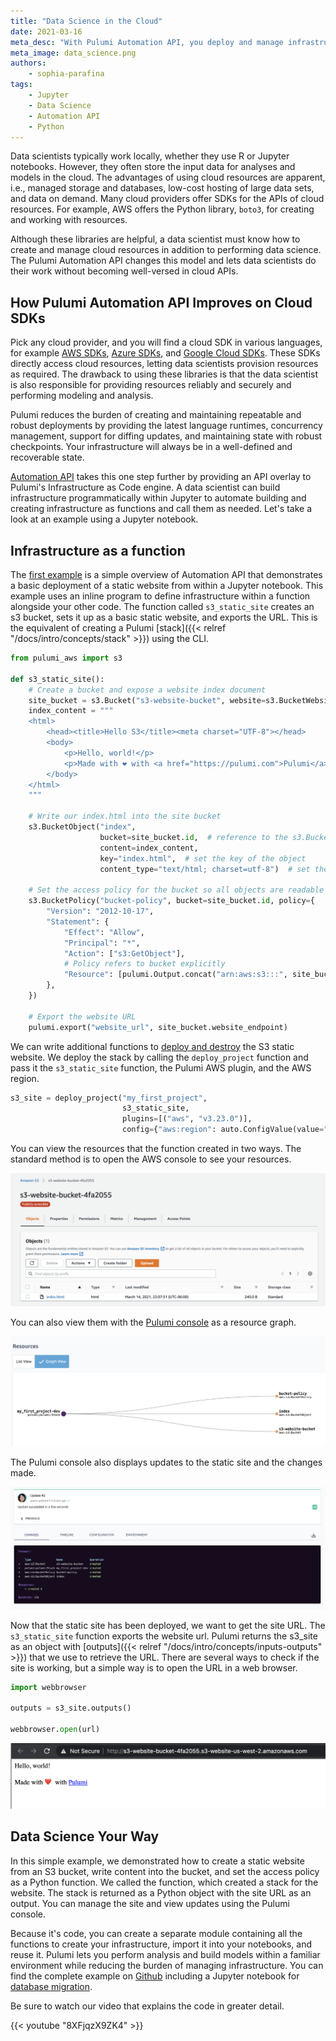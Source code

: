 ```yaml
---
title: "Data Science in the Cloud"
date: 2021-03-16
meta_desc: "With Pulumi Automation API, you deploy and manage infrastructure such as storage and databases within a Jupyter notebook."
meta_image: data_science.png
authors:
    - sophia-parafina
tags:
    - Jupyter
    - Data Science
    - Automation API
    - Python
---
```


Data scientists typically work locally, whether they use R or Jupyter notebooks. However, they often store the input data for analyses and models in the cloud. The advantages of using cloud resources are apparent, i.e., managed storage and databases, low-cost hosting of large data sets, and data on demand. Many cloud providers offer SDKs for the APIs of cloud resources. For example, AWS offers the Python library, `boto3`, for creating and working with resources.

Although these libraries are helpful, a data scientist must know how to create and manage cloud resources in addition to performing data science. The Pulumi Automation API changes this model and lets data scientists do their work without becoming well-versed in cloud APIs.

<!--more-->

## How Pulumi Automation API Improves on Cloud SDKs

Pick any cloud provider, and you will find a cloud SDK in various languages, for example [AWS SDKs](https://aws.amazon.com/tools/), [Azure SDKs](https://azure.microsoft.com/en-us/downloads/), and [Google Cloud SDKs](https://cloud.google.com/sdk). These SDKs directly access cloud resources, letting data scientists provision resources as required. The drawback to using these libraries is that the data scientist is also responsible for providing resources reliably and securely and performing modeling and analysis.

Pulumi reduces the burden of creating and maintaining repeatable and robust deployments by providing the latest language runtimes, concurrency management, support for diffing updates, and maintaining state with robust checkpoints. Your infrastructure will always be in a well-defined and recoverable state.

[Automation API](https://github.com/pulumi/automation-api-examples) takes this one step further by providing an API overlay to Pulumi's Infrastructure as Code engine. A data scientist can build infrastructure programmatically within Jupyter to automate building and creating infrastructure as functions and call them as needed. Let's take a look at an example using a Jupyter notebook.

## Infrastructure as a function

The [first example](https://github.com/pulumi/automation-api-examples/blob/main/python/pulumi_via_jupyter/automation_api.ipynb) is a simple overview of Automation API that demonstrates a basic deployment of a static website from within a Jupyter notebook. This example uses an inline program to define infrastructure within a function alongside your other code. The function called `s3_static_site` creates an s3 bucket, sets it up as a basic static website, and exports the URL. This is the equivalent of creating a Pulumi [stack]({{< relref "/docs/intro/concepts/stack" >}}) using the CLI.

```python
from pulumi_aws import s3

def s3_static_site():
    # Create a bucket and expose a website index document
    site_bucket = s3.Bucket("s3-website-bucket", website=s3.BucketWebsiteArgs(index_document="index.html"))
    index_content = """
    <html>
        <head><title>Hello S3</title><meta charset="UTF-8"></head>
        <body>
            <p>Hello, world!</p>
            <p>Made with ❤️ with <a href="https://pulumi.com">Pulumi</a></p>
        </body>
    </html>
    """

    # Write our index.html into the site bucket
    s3.BucketObject("index",
                    bucket=site_bucket.id,  # reference to the s3.Bucket object
                    content=index_content,
                    key="index.html",  # set the key of the object
                    content_type="text/html; charset=utf-8")  # set the MIME type of the file

    # Set the access policy for the bucket so all objects are readable
    s3.BucketPolicy("bucket-policy", bucket=site_bucket.id, policy={
        "Version": "2012-10-17",
        "Statement": {
            "Effect": "Allow",
            "Principal": "*",
            "Action": ["s3:GetObject"],
            # Policy refers to bucket explicitly
            "Resource": [pulumi.Output.concat("arn:aws:s3:::", site_bucket.id, "/*")]
        },
    })

    # Export the website URL
    pulumi.export("website_url", site_bucket.website_endpoint)
```

We can write additional functions to [deploy and destroy](https://nbviewer.jupyter.org/github/pulumi/automation-api-examples/blob/main/python/pulumi_via_jupyter/automation_api.ipynb#Automating-your-deployment) the S3 static website. We deploy the stack by calling the `deploy_project` function and pass it the `s3_static_site` function, the Pulumi AWS plugin, and the AWS region.

```python
s3_site = deploy_project("my_first_project",
                         s3_static_site,
                         plugins=[("aws", "v3.23.0")],
                         config={"aws:region": auto.ConfigValue(value="us-west-2")})
```

You can view the resources that the function created in two ways. The standard method is to open the AWS console to see your resources.

![AWS Console](aws_console.png)

You can also view them with the [Pulumi console](https://app.pulumi.com) as a resource graph.

![Pulumi resource graph](pulumi_resource_graph.png)

The Pulumi console also displays updates to the static site and the changes made.

![Pulumi updates](pulumi_updates.png)

Now that the static site has been deployed, we want to get the site URL. The `s3_static_site` function exports the website url. Pulumi returns the s3_site as an object with [outputs]({{< relref "/docs/intro/concepts/inputs-outputs" >}}) that we use to retrieve the URL. There are several ways to check if the site is working, but a simple way is to open the URL in a web browser.

```python
import webbrowser

outputs = s3_site.outputs()

webbrowser.open(url)
```

![Browser](browser.png)

## Data Science Your Way

In this simple example, we demonstrated how to create a static website from an S3 bucket, write content into the bucket, and set the access policy as a Python function. We called the function, which created a stack for the website. The stack is returned as a Python object with the site URL as an output. You can manage the site and view updates using the Pulumi console.

Because it's code, you can create a separate module containing all the functions to create your infrastructure, import it into your notebooks, and reuse it. Pulumi lets you perform analysis and build models within a familiar environment while reducing the burden of managing infrastructure. You can find the complete example on [Github](https://github.com/pulumi/automation-api-examples/tree/main/python/pulumi_via_jupyter) including a Jupyter notebook for [database migration](https://github.com/pulumi/automation-api-examples/blob/main/python/pulumi_via_jupyter/database_migration.ipynb).

Be sure to watch our video that explains the code in greater detail.

{{< youtube "8XFjqzX9ZK4" >}}
